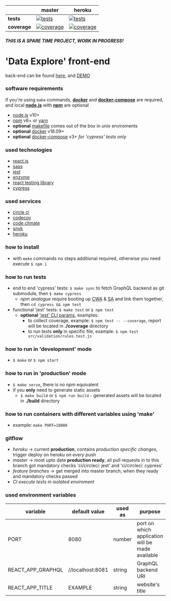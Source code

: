 [ci.tests-master-badge]: https://circleci.com/gh/anna-liepina/explore-cwa-react/tree/master.svg?style=svg
[ci.tests-master]: https://circleci.com/gh/anna-liepina/explore-cwa-react/tree/master
[ci.coverage-master-badge]: https://codecov.io/gh/anna-liepina/explore-cwa-react/branch/master/graph/badge.svg
[ci.coverage-master]: https://codecov.io/gh/anna-liepina/explore-cwa-react/branch/master

[ci.tests-heroku-badge]: https://circleci.com/gh/anna-liepina/explore-cwa-react/tree/heroku.svg?style=svg
[ci.tests-heroku]: https://circleci.com/gh/anna-liepina/explore-cwa-react/tree/heroku
[ci.coverage-heroku-badge]: https://codecov.io/gh/anna-liepina/explore-cwa-react/branch/heroku/graph/badge.svg
[ci.coverage-heroku]: https://codecov.io/gh/anna-liepina/explore-cwa-react/branch/heroku

|               | master                                                        | heroku
|---            |---                                                            | ---
| __tests__     | [![tests][ci.tests-master-badge]][ci.tests-master]            | [![tests][ci.tests-heroku-badge]][ci.tests-heroku]
| __coverage__  | [![coverage][ci.coverage-master-badge]][ci.coverage-master]   | [![coverage][ci.coverage-heroku-badge]][ci.coverage-heroku]

##### THIS IS A SPARE TIME PROJECT, WORK IN PROGRESS!

# 'Data Explore' front-end

back-end can be found [here](https://github.com/anna-lipina/explore-sa-node), and [DEMO](https://heroku.de6pcsctvd8vp.amplifyapp.com/)

### software requirements

if you're using `make` commands, __[docker](https://docs.docker.com/install/)__ and __[docker-compose](https://docs.docker.com/compose/install/)__ are required, and local __[node.js](https://nodejs.org/)__ with __[npm](https://www.npmjs.com/)__ are optional
* [node.js](https://nodejs.org/) v10+
* [npm](https://www.npmjs.com/) v6+ or [yarn](https://yarnpkg.com/)
* __optional__ [makefile](https://en.wikipedia.org/wiki/Makefile) comes out of the box in *unix* enviroments
* __optional__ [docker](https://www.docker.com/) v18.09+
* __optional__ [docker-compose](https://docs.docker.com/compose/) v3+ *for 'cypress' tests only*

### used technologies

* [react.js](https://reactjs.org/)
* [sass](https://sass-lang.com/)
* [jest](https://facebook.github.io/jest/)
* [enzyme](http://airbnb.io/enzyme/)
* [react testing library](https://testing-library.com/docs/react-testing-library/intro)
* [cypress](https://www.cypress.io/)

### used services

* [circle ci](https://circleci.com/dashboard)
* [codecov](https://codecov.io/)
* [code climate](https://codeclimate.com/)
* [snyk](https://snyk.io/)
* [heroku](https://www.heroku.com/)

### how to install

* with `make` commands no steps additional required, otherwise you need execute `$ npm i`

### how to run tests

* end to end 'cypress' tests: `$ make sync` to fetch GraphQL backend as git submodule, then `$ make cypress`
  * _npm analogue_ require booting up [CWA](https://github.com/anna-lipina/explore-cwa-react) & [SA](https://github.com/anna-lipina/explore-sa-node/) and link them together, then `cd cypress && npm test`
* functional 'jest' tests: `$ make test` or `$ npm test`
  * __optional__ [ 'jest' CLI params](https://facebook.github.io/jest/docs/en/cli.html), examples:
    * to collect coverage, example: `$ npm test -- --coverage`, report will be located in __./coverage__ directory
    * to run tests __only__ in specific file, example: `$ npm test src/validation/rules.test.js`

### how to run in 'development' mode

* `$ make` or `$ npm start`

### how to run in 'production' mode

* `$ make serve`, there is no *npm* equivalent
* if you __only__ need to generate static assets
  * `$ make build` or `$ npm run build` - generated assets will be located in __./build__ directory

### how to run containers with different variables using 'make'

* example: `make PORT=18080`

### gitflow

* *heroku* -> current __production__, contains *production specific changes*, trigger deploy on heroku on *every push*
* *master* -> most upto date __production ready__, all pull requests in to this branch got mandatory checks 'ci/circleci: jest' and 'ci/circleci: cypress'
* *feature branches* -> get merged into master branch, when they ready and mandatory checks passed
* *CI execute tests in isolated enviroment*

### used environment variables

| variable          | default value     | used as   | purpose
|---                |---                |---        |---
| PORT              | 8080              | number    | port on which application will be made available
| REACT_APP_GRAPHQL | //localhost:8081  | string    | GraphQL backend URI
| REACT_APP_TITLE   | EXAMPLE           | string    | website's title
